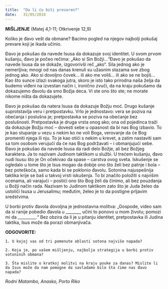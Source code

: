 ```yaml
---
title:  "Da li ću biti prevaren?"
date:   31/05/2018
---
```


**MIŠLJENJE** (Matej 4,1-11; Otkrivenje 12,9)

Koliko je đavo vešt da obmane? Bacimo pogled na njegov najbolji pokušaj prevare koji je ikada učinio.

Đavo je pokušao da navede Isusa da dokazuje svoj identitet. U svom prvom kušanju, đavo je počeo rečima: „Ako si Sin Božji...“Đavo je pokušao da navede Isusa da se dokaže, izgovorivši reč „ako“. Sila jednog ako je nemerljiva; mnogi od nas danas krenuli su užasnim stazama sve zbog jednog ako. Ako si dovoljno čovek... ili ako me voliš... ili ako se ne bojiš... Kao što sunce izlazi svakoga jutra, skoro je isto tako prirodna naša želja da budemo viđeni na izvestan način i, ironično zvuči, da na kraju pokušamo da dokazujemo đavolu da smo Božja deca. Vi ste ono što ste; ne morate nikome ništa da dokazujete.

Đavo je pokušao da natera Isusa da dokazuje Božju moć. Drugo kušanje suprotstavlja veru i pretpostavku. Vrlo je jednostavo: vera se poziva na obećanja i poslušna je; pretpostavka se poziva na obećanje bez poslušnosti. Pretpostavka je druga vrsta onog ako; ona od pojedinca traži da dokazuje Božju moć – dovesti sebe u opasnost da bi nas Bog izbavio. To je kao stupanje u vezu s nekim ko ne voli Boga, verovanje da će Bog promeniti njega ili nju. To je kao otići s nekim u krevet, a zatim nastaviti sam sa tom osobom verujući da će nas Bog podržavati – i obmanjujući sebe.
Đavo je pokušao da navede Isusa da radi delo Božje, ali bez Božjeg karaktera. Ja to nazivam Judinom taktikom u službi. U trećem kušanju, đavo nudi Isusu što je On očekivao da spase – carstva ovog sveta. Iskušenje se ogledalo u tome što je Isus mogao da dobije ono što želi bez patnje i bola – bez poteškoća, samo kada bi se poklonio đavolu. Sotonina najuspešnija taktika krije se baš u takvoj vrsti iskušenja. To bi značilo položiti s najvišim ocenama, ali varajući – postići ono što Bog želi da činimo, ali bez pouzdanja u Božji način rada. Nazivam to Judinom taktikom zato što je Juda želeo da ustoliči Isusa u Jerusalimu; međutim, želeo je to da postigne prljavim sredstvima.

U borbi protiv đavola dovoljna je jednostavna molitva: „Gospode, video sam da si ranije pobedio đavola u _______, učini to ponovo u mom životu; pomozi mi da _________.“ Bez obzira da li je u pitanju identitet, pretpostavka ili Judina taktika, Isus može da porazi obmanjivača.

**ODGOVORITE:**

`1. U kojoj vas od tri pomenute oblasti sotona najviše napada?`

`2. Koja je, po vašem mišljenju, najbolja strategija u borbi protiv sotoninih obmana?`

`3. Šta mislite o kratkoj molitvi na kraju pouke za danas? Mislite li da Isus može da nam pomogne da savladamo bilo šta čime nas đavo napada?`

*Rodni Matambo, Anasko, Porto Riko*
